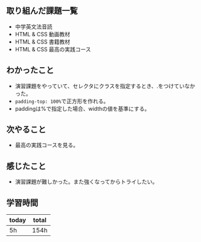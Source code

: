 ## 取り組んだ課題一覧

- 中学英文法音読
- HTML & CSS 動画教材
- HTML & CSS 書籍教材
- HTML & CSS 最高の実践コース
## わかったこと
- 演習課題をやっていて、セレクタにクラスを指定するとき、.をつけていなかった。
- `padding-top: 100%`で正方形を作れる。
- paddingは%で指定した場合、widthの値を基準にする。

## 次やること
- 最高の実践コースを見る。
## 感じたこと
- 演習課題が難しかった。また強くなってからトライしたい。

## 学習時間

| today | total |
| ----- | ----- |
| 5h    | 154h  |